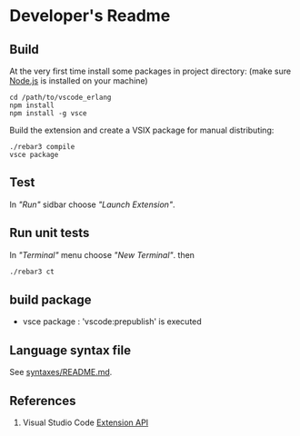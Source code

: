 # Developer's Readme

## Build

At the very first time install some packages in project directory:
(make sure [Node.js](https://nodejs.org) is installed on your machine)

    cd /path/to/vscode_erlang
    npm install
    npm install -g vsce

Build the extension and create a VSIX package for manual distributing:

    ./rebar3 compile
    vsce package

## Test

In _"Run"_ sidbar choose _"Launch Extension"_.


## Run unit tests

In _"Terminal"_ menu choose _"New Terminal"_.
then

```bash
./rebar3 ct
```

## build package

- vsce package : 'vscode:prepublish' is executed


## Language syntax file

See [syntaxes/README.md](syntaxes/README.md).

## References

1. Visual Studio Code [Extension API](https://code.visualstudio.com/api)
